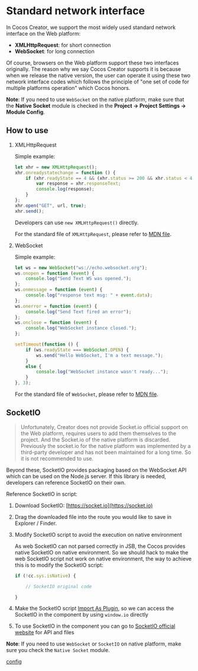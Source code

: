 # Standard network interface

In Cocos Creator, we support the most widely used standard network interface on the Web platform:

- **XMLHttpRequest**: for short connection
- **WebSocket**: for long connection

Of course, browsers on the Web platform support these two interfaces originally. The reason why we say Cocos Creator supports it is because when we release the native version, the user can operate it using these two network interface codes which follows the principle of "one set of code for multiple platforms operation" which Cocos honors.

**Note**: If you need to use `WebSocket` on the native platform, make sure that the **Native Socket** module is checked in the **Project -> Project Settings -> Module Config**.

## How to use

1. XMLHttpRequest
    
    Simple example:

    ```js
    let xhr = new XMLHttpRequest();
    xhr.onreadystatechange = function () {
        if (xhr.readyState == 4 && (xhr.status >= 200 && xhr.status < 400)) {
            var response = xhr.responseText;
            console.log(response);
        }
    };
    xhr.open("GET", url, true);
    xhr.send();
    ```

    Developers can use `new XMLHttpRequest()` directly.

    For the standard file of `XMLHttpRequest`, please refer to [MDN file](https://developer.mozilla.org/en-US/docs/Web/API/XMLHttpRequest).

2. WebSocket

    Simple example:

    ```js
    let ws = new WebSocket("ws://echo.websocket.org");
    ws.onopen = function (event) {
        console.log("Send Text WS was opened.");
    };
    ws.onmessage = function (event) {
        console.log("response text msg: " + event.data);
    };
    ws.onerror = function (event) {
        console.log("Send Text fired an error");
    };
    ws.onclose = function (event) {
        console.log("WebSocket instance closed.");
    };

    setTimeout(function () {
        if (ws.readyState === WebSocket.OPEN) {
            ws.send("Hello WebSocket, I'm a text message.");
        }
        else {
            console.log("WebSocket instance wasn't ready...");
        }
    }, 3);
    ```

    For the standard file of `WebSocket`, please refer to [MDN file](https://developer.mozilla.org/en-US/docs/Web/API/WebSocket).

## SocketIO

> Unfortunately, Creator does not provide Socket.io official support on the Web platform, requires users to add them themselves to the project. And the Socket.io of the native platform is discarded. Previously the socket.io for the native platform was implemented by a third-party developer and has not been maintained for a long time. So it is not recommended to use.

Beyond these, SocketIO provides packaging based on the WebSocket API which can be used on the Node.js server. If this library is needed, developers can reference SocketIO on their own.

Reference SocketIO in script:

1. Download SocketIO: [https://socket.io](https://socket.io)
2. Drag the downloaded file into the route you would like to save in Explorer / Finder.
3. Modify SocketIO script to avoid the execution on native environment

    As web SocketIO can not parsed correctly in JSB, the Cocos provides native SocketIO on native environment. So we should hack to make the web SocketIO script not work on native environment, the way to achieve this is to modify the SocketIO script:

    ```js
    if (!cc.sys.isNative) {

        // SocketIO original code

    }
    ```

4. Make the SocketIO script [Import As Plugin](./plugin-scripts.html), so we can access the SocketIO in the component by using `window.io` directly
5. To use SocketIO in the component you can go to [SocketIO official website](http://socket.io/) for API and files

**Note**: If you need to use `WebSocket` or `SocketIO` on native platform, make sure you check the `Native Socket` module.

[config](network/config.png)
